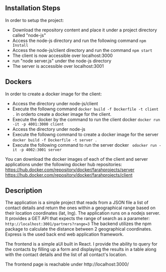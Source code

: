 ## Installation Steps
In order to setup the project:
- Download the repository content and place it under a project directory called "node-js"
- Access the node-js directory and run the following command
 ```npm Install```
- Access the node-js/client directory and run the command 
 ```npm start```
- The client is now accessible over localhost:3000
- run "node server.js" under the node-js directory
- The server is accessible over localhost:3001


## Dockers
In order to create a docker image for the client:
- Access the directory under node-js/client
- Execute the followng command 
```docker build -f Dockerfile -t client .``` 
in orderto create a docker image for the client.
- Execute the docker by the command to run the client docker
 ```docker run -it -p 4001:3000 client```
- Access the directory under node-js
- Execute the followng command to create a docker image for the server
```docker build -f Dockerfile -t server .```
- Execute the following command to run the server docker
``` odocker run -it -p 4002:3001 server```

You can download the docker images of each of the client and server applications under the following docker hub repositories:
https://hub.docker.com/repository/docker/farahprojects/server
https://hub.docker.com/repository/docker/farahprojects/client


## Description 
The application is a simple project that reads from a JSON file a list of contact details and return the ones within a geographical range based on their location coordinates (lat, lng).
The application runs on a nodejs server. It provides a GET API that expects the range of search as a parameter:
```http://localhost:3001/partners?range=3```
The backend utilizes the npm package to calculate the distance between 2 geographical coordinates.
Express is the used back end web application framework.


The frontend is a simple aUI built in React. I provide the ability to query for the contacts by filling up a form and displaying the results in a table along with the contact details and the list of all contact's location.

The frontend page is reachable under http://localhost:3000/



